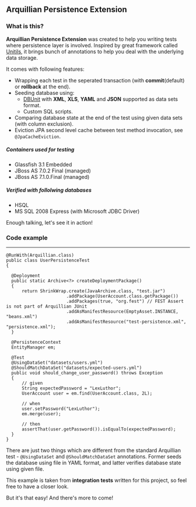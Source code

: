 ## Arquillian Persistence Extension

### What is this?

**Arquillian Persistence Extension** was created to help you writing tests where persistence layer is involved.
Inspired by great framework called [Unitils](http://unitils.org/), it brings bunch of annotations to help you
deal with the underlying data storage.

It comes with following features:

* Wrapping each test in the seperated transaction (with **commit**(default) or **rollback** at the end).
* Seeding database using:
    * [DBUnit](http://dbunit.org) with **XML**, **XLS**, **YAML**  and **JSON** supported as data sets format.
    * Custom SQL scripts.
* Comparing database state at the end of the test using given data sets (with column exclusion).
* Eviction JPA second level cache between test method invocation, see `@JpaCacheEviction`.

##### Containers used for testing
- Glassfish 3.1 Embedded
- JBoss AS 7.0.2 Final (managed) 
- JBoss AS 7.1.0.Final (managed)

##### Verified with follolwing databases
- HSQL
- MS SQL 2008 Express (with Microsoft JDBC Driver)

Enough talking, let's see it in action!

### Code example
---

    @RunWith(Arquillian.class)
    public class UserPersistenceTest
    {

      @Deployment
      public static Archive<?> createDeploymentPackage()
      {
          return ShrinkWrap.create(JavaArchive.class, "test.jar")
                           .addPackage(UserAccount.class.getPackage())
                           .addPackages(true, "org.fest") // FEST Assert is not part of Arquillian JUnit
                           .addAsManifestResource(EmptyAsset.INSTANCE, "beans.xml")
                           .addAsManifestResource("test-persistence.xml", "persistence.xml");
      }

      @PersistenceContext
      EntityManager em;

      @Test
      @UsingDataSet("datasets/users.yml")
      @ShouldMatchDataSet("datasets/expected-users.yml")
      public void should_change_user_password() throws Exception
      {
          // given
          String expectedPassword = "LexLuthor";
          UserAccount user = em.find(UserAccount.class, 2L);

          // when
          user.setPassword("LexLuthor");
          em.merge(user);

          // then
          assertThat(user.getPassword()).isEqualTo(expectedPassword);
      }
    }

There are just two things which are different from the standard Arquillian test - `@UsingDataSet` and `@ShouldMatchDataSet` annotations. Former
seeds the database using file in YAML format, and latter verifies database state using given file.

This example is taken from **integration tests** written for this project, so feel free to have a closer look. 

But it's that easy! And there's more to come!
